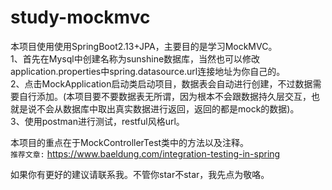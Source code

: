 # study-mockmvc

本项目使用使用SpringBoot2.13+JPA，主要目的是学习MockMVC。  
1、首先在Mysql中创建名称为sunshine数据库，当然也可以修改application.properties中spring.datasource.url连接地址为你自己的。  
2、点击MockApplication启动类启动项目，数据表会自动进行创建，不过数据需要自行添加。(本项目要不要数据表无所谓，因为根本不会跟数据持久层交互，也就是说不会从数据库中取出真实数据进行返回，返回的都是mock的数据)。  
3、使用postman进行测试，restful风格url。  

本项目的重点在于MockControllerTest类中的方法以及注释。  
`推荐文章:` https://www.baeldung.com/integration-testing-in-spring  

如果你有更好的建议请联系我。不管你star不star，我先点为敬咯。

